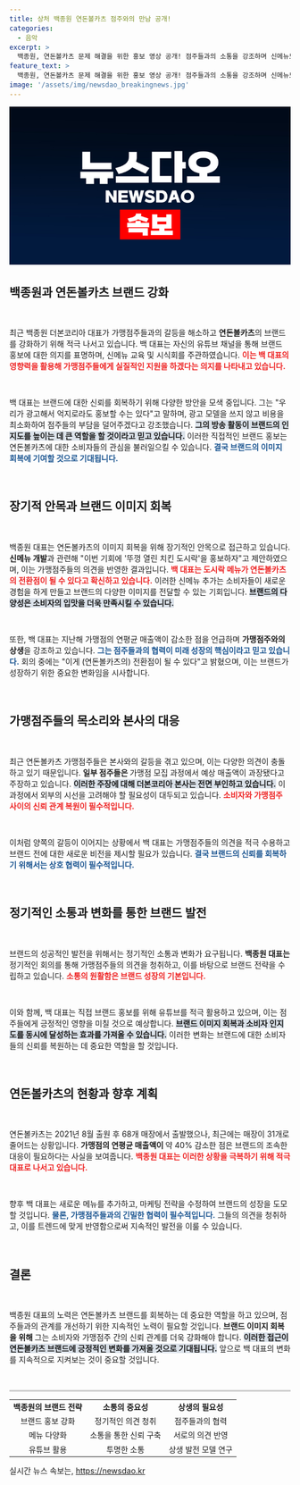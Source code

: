 ```yaml
---
title: 상처 백종원 연돈볼카츠 점주와의 만남 공개!
categories:
  - 음악
excerpt: >
  백종원, 연돈볼카츠 문제 해결을 위한 홍보 영상 공개! 점주들과의 소통을 강조하며 신메뉴도 소개. 가맹점주들과의 갈등 속, 상생을 위한 대책은? 클릭해 확인하세요!
feature_text: >
  백종원, 연돈볼카츠 문제 해결을 위한 홍보 영상 공개! 점주들과의 소통을 강조하며 신메뉴도 소개. 가맹점주들과의 갈등 속, 상생을 위한 대책은? 클릭해 확인하세요!
image: '/assets/img/newsdao_breakingnews.jpg'
---
```


<p><img src="/assets/img/newsdao_breakingnews.jpg" alt="ranknews 속보" /></p>

<h2 data-ke-size="size26">백종원과 연돈볼카츠 브랜드 강화</h2>

<p data-ke-size="size16">&nbsp;</p>

<p data-ke-size="size16">최근 백종원 더본코리아 대표가 가맹점주들과의 갈등을 해소하고 <b>연돈볼카츠</b>의 브랜드를 강화하기 위해 적극 나서고 있습니다. 백 대표는 자신의 유튜브 채널을 통해 브랜드 홍보에 대한 의지를 표명하며, 신메뉴 교육 및 시식회를 주관하였습니다.  <b><span style="color: #ee2323;">이는 백 대표의 영향력을 활용해 가맹점주들에게 실질적인 지원을 하겠다는 의지를 나타내고 있습니다.</span></b></p>

<p data-ke-size="size16">&nbsp;</p>

<p>백 대표는 브랜드에 대한 신뢰를 회복하기 위해 다양한 방안을 모색 중입니다. 그는 "우리가 광고해서 억지로라도 홍보할 수는 있다"고 말하며, 광고 모델을 쓰지 않고 비용을 최소화하여 점주들의 부담을 덜어주겠다고 강조했습니다. <b><span style="background-color: #21538527;">그의 방송 활동이 브랜드의 인지도를 높이는 데 큰 역할을 할 것이라고 믿고 있습니다.</span></b> 이러한 직접적인 브랜드 홍보는 연돈볼카츠에 대한 소비자들의 관심을 불러일으킬 수 있습니다. <b><span style="color: #1a5490;">결국 브랜드의 이미지 회복에 기여할 것으로 기대됩니다.</span></b></p>

<p data-ke-size="size16">&nbsp;</p>

<h2 data-ke-size="size26">장기적 안목과 브랜드 이미지 회복</h2>

<p data-ke-size="size16">&nbsp;</p>

<p data-ke-size="size16">백종원 대표는 연돈볼카츠의 이미지 회복을 위해 장기적인 안목으로 접근하고 있습니다. <b>신메뉴 개발</b>과 관련해 "이번 기회에 '뚜껑 열린 치킨 도시락'을 홍보하자"고 제안하였으며, 이는 가맹점주들의 의견을 반영한 결과입니다. <b><span style="color: #ee2323;">백 대표는 도시락 메뉴가 연돈볼카츠의 전환점이 될 수 있다고 확신하고 있습니다.</span></b> 이러한 신메뉴 추가는 소비자들이 새로운 경험을 하게 만들고 브랜드의 다양한 이미지를 전달할 수 있는 기회입니다. <b><span style="background-color: #21538527;">브랜드의 다양성은 소비자의 입맛을 더욱 만족시킬 수 있습니다.</span></b>

<p data-ke-size="size16">&nbsp;</p>

<p>또한, 백 대표는 지난해 가맹점의 연평균 매출액이 감소한 점을 언급하며 <b>가맹점주와의 상생</b>을 강조하고 있습니다. <b><span style="color: #1a5490;">그는 점주들과의 협력이 미래 성장의 핵심이라고 믿고 있습니다.</span></b> 회의 중에는 "이게 (연돈볼카츠의) 전환점이 될 수 있다"고 밝혔으며, 이는 브랜드가 성장하기 위한 중요한 변화임을 시사합니다.</p>

<p data-ke-size="size16">&nbsp;</p>

<h2 data-ke-size="size26">가맹점주들의 목소리와 본사의 대응</h2>

<p data-ke-size="size16">&nbsp;</p>

<p data-ke-size="size16">최근 연돈볼카츠 가맹점주들은 본사와의 갈등을 겪고 있으며, 이는 다양한 의견이 충돌하고 있기 때문입니다. <b>일부 점주들은 </b>가맹점 모집 과정에서 예상 매출액이 과장됐다고 주장하고 있습니다. <b><span style="background-color: #21538527;">이러한 주장에 대해 더본코리아 본사는 전면 부인하고 있습니다.</span></b> 이 과정에서 외부의 시선을 고려해야 할 필요성이 대두되고 있습니다. <b><span style="color: #ee2323;">소비자와 가맹점주 사이의 신뢰 관계 복원이 필수적입니다.</span></b>

<p data-ke-size="size16">&nbsp;</p>

<p>이처럼 양쪽의 갈등이 이어지는 상황에서 백 대표는 가맹점주들의 의견을 적극 수용하고 브랜드 전에 대한 새로운 비전을 제시할 필요가 있습니다. <b><span style="color: #1a5490;">결국 브랜드의 신뢰를 회복하기 위해서는 상호 협력이 필수적입니다.</span></b></p>

<p data-ke-size="size16">&nbsp;</p>

<h2 data-ke-size="size26">정기적인 소통과 변화를 통한 브랜드 발전</h2>

<p data-ke-size="size16">&nbsp;</p>

<p data-ke-size="size16">브랜드의 성공적인 발전을 위해서는 정기적인 소통과 변화가 요구됩니다. <b>백종원 대표는 </b>정기적인 회의를 통해 가맹점주들의 의견을 청취하고, 이를 바탕으로 브랜드 전략을 수립하고 있습니다. <b><span style="color: #ee2323;">소통의 원활함은 브랜드 성장의 기본입니다.</span></b></p>

<p data-ke-size="size16">&nbsp;</p>

<p>이와 함께, 백 대표는 직접 브랜드 홍보를 위해 유튜브를 적극 활용하고 있으며, 이는 점주들에게 긍정적인 영향을 미칠 것으로 예상합니다. <b><span style="background-color: #21538527;">브랜드 이미지 회복과 소비자 인지도를 동시에 달성하는 효과를 가져올 수 있습니다.</span></b> 이러한 변화는 브랜드에 대한 소비자들의 신뢰를 복원하는 데 중요한 역할을 할 것입니다.</p>

<p data-ke-size="size16">&nbsp;</p>

<h2 data-ke-size="size26">연돈볼카츠의 현황과 향후 계획</h2>

<p data-ke-size="size16">&nbsp;</p>

<p data-ke-size="size16">연돈볼카츠는 2021년 8월 출원 후 68개 매장에서 출발했으나, 최근에는 매장이 31개로 줄어드는 상황입니다. <b>가맹점의 연평균 매출액이 </b>약 40% 감소한 점은 브랜드의 조속한 대응이 필요하다는 사실을 보여줍니다. <b><span style="color: #ee2323;">백종원 대표는 이러한 상황을 극복하기 위해 적극 대표로 나서고 있습니다.</span></b></p>

<p data-ke-size="size16">&nbsp;</p>

<p>향후 백 대표는 새로운 메뉴를 추가하고, 마케팅 전략을 수정하여 브랜드의 성장을 도모할 것입니다. <b><span style="color: #1a5490;">물론, 가맹점주들과의 긴밀한 협력이 필수적입니다.</span></b> 그들의 의견을 청취하고, 이를 트렌드에 맞게 반영함으로써 지속적인 발전을 이룰 수 있습니다.</p>

<p data-ke-size="size16">&nbsp;</p>

<h2 data-ke-size="size26">결론</h2>

<p data-ke-size="size16">&nbsp;</p>

<p data-ke-size="size16">백종원 대표의 노력은 연돈볼카츠 브랜드를 회복하는 데 중요한 역할을 하고 있으며, 점주들과의 관계를 개선하기 위한 지속적인 노력이 필요할 것입니다. <b>브랜드 이미지 회복을 위해 </b>그는 소비자와 가맹점주 간의 신뢰 관계를 더욱 강화해야 합니다. <b><span style="background-color: #21538527;">이러한 접근이 연돈볼카츠 브랜드에 긍정적인 변화를 가져올 것으로 기대됩니다.</span></b> 앞으로 백 대표의 변화를 지속적으로 지켜보는 것이 중요할 것입니다. </p>

<p data-ke-size="size16">&nbsp;</p>

<hr style="height:3px; border:none; background-color:#ccc;" />

<table>
<tr>
<td style="text-align: center; height: 17px;"><b>백종원의 브랜드 전략</b></td>
<td style="text-align: center; height: 17px;"><b>소통의 중요성</b></td>
<td style="text-align: center; height: 17px;"><b>상생의 필요성</b></td>
</tr>
<tr>
<td style="text-align: center; height: 17px;">브랜드 홍보 강화</td>
<td style="text-align: center; height: 17px;">정기적인 의견 청취</td>
<td style="text-align: center; height: 17px;">점주들과의 협력</td>
</tr>
<tr>
<td style="text-align: center; height: 17px;">메뉴 다양화</td>
<td style="text-align: center; height: 17px;">소통을 통한 신뢰 구축</td>
<td style="text-align: center; height: 17px;">서로의 의견 반영</td>
</tr>
<tr>
<td style="text-align: center; height: 17px;">유튜브 활용</td>
<td style="text-align: center; height: 17px;">투명한 소통</td>
<td style="text-align: center; height: 17px;">상생 발전 모델 연구</td>
</tr>
</table>
실시간 뉴스 속보는, <a href="https://newsdao.kr" rel="dofollow">https://newsdao.kr</a>


